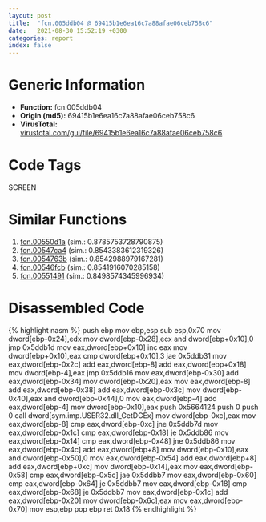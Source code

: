 ```yaml
---
layout: post
title:  "fcn.005ddb04 @ 69415b1e6ea16c7a88afae06ceb758c6"
date:   2021-08-30 15:52:19 +0300
categories: report
index: false
---
```


# Generic Information
- **Function:** fcn.005ddb04
- **Origin (md5):** 69415b1e6ea16c7a88afae06ceb758c6
- **VirusTotal:** [virustotal.com/gui/file/69415b1e6ea16c7a88afae06ceb758c6][virustotal_ref]

# Code Tags
<span class="tag" id="SCREEN">SCREEN</span>


# Similar Functions

1. [fcn.00550d1a][similar_1_ref] (sim.: 0.8785753728790875)
2. [fcn.00547ca4][similar_2_ref] (sim.: 0.8543383612319326)
3. [fcn.0054763b][similar_3_ref] (sim.: 0.8542988979167281)
4. [fcn.00546fcb][similar_4_ref] (sim.: 0.8541916070285158)
5. [fcn.00551491][similar_5_ref] (sim.: 0.8498574345996934)


# Disassembled Code

{% highlight nasm %}
push ebp
mov ebp,esp
sub esp,0x70
mov dword[ebp-0x24],edx
mov dword[ebp-0x28],ecx
and dword[ebp+0x10],0
jmp 0x5ddb1d
mov eax,dword[ebp+0x10]
inc eax
mov dword[ebp+0x10],eax
cmp dword[ebp+0x10],3
jae 0x5ddb31
mov eax,dword[ebp-0x2c]
add eax,dword[ebp-8]
add eax,dword[ebp+0x18]
mov dword[ebp-4],eax
jmp 0x5ddb16
mov eax,dword[ebp-0x30]
add eax,dword[ebp-0x34]
mov dword[ebp-0x20],eax
mov eax,dword[ebp-8]
add eax,dword[ebp-0x38]
add eax,dword[ebp-0x3c]
mov dword[ebp-0x40],eax
and dword[ebp-0x44],0
mov eax,dword[ebp-4]
add eax,dword[ebp-4]
mov dword[ebp-0x10],eax
push 0x5664124
push 0
push 0
call dword[sym.imp.USER32.dll_GetDCEx]
mov dword[ebp-0xc],eax
mov eax,dword[ebp-8]
cmp eax,dword[ebp-0xc]
jne 0x5ddb7d
mov eax,dword[ebp-0x1c]
cmp eax,dword[ebp-0x18]
je 0x5ddb86
mov eax,dword[ebp-0x14]
cmp eax,dword[ebp-0x48]
jne 0x5ddb86
mov eax,dword[ebp-0x4c]
add eax,dword[ebp+8]
mov dword[ebp-0x10],eax
and dword[ebp-0x50],0
mov eax,dword[ebp-0x54]
add eax,dword[ebp+8]
add eax,dword[ebp+0xc]
mov dword[ebp-0x14],eax
mov eax,dword[ebp-0x58]
cmp eax,dword[ebp-0x5c]
jae 0x5ddbb7
mov eax,dword[ebp-0x60]
cmp eax,dword[ebp-0x64]
je 0x5ddbb7
mov eax,dword[ebp-0x18]
cmp eax,dword[ebp-0x68]
je 0x5ddbb7
mov eax,dword[ebp-0x1c]
add eax,dword[ebp-0x20]
mov dword[ebp-0x6c],eax
mov eax,dword[ebp-0x70]
mov esp,ebp
pop ebp
ret 0x18
{% endhighlight %}


[similar_1_ref]: /report/fcn.00550d1a@8bd41b732eefb1ee271fb434070dd021
[similar_2_ref]: /report/fcn.00547ca4@008ebacd307f3ac8942baa09393de50a
[similar_3_ref]: /report/fcn.0054763b@008ebacd307f3ac8942baa09393de50a
[similar_4_ref]: /report/fcn.00546fcb@008ebacd307f3ac8942baa09393de50a
[similar_5_ref]: /report/fcn.00551491@8bd41b732eefb1ee271fb434070dd021
[virustotal_ref]: https://www.virustotal.com/gui/file/69415b1e6ea16c7a88afae06ceb758c6